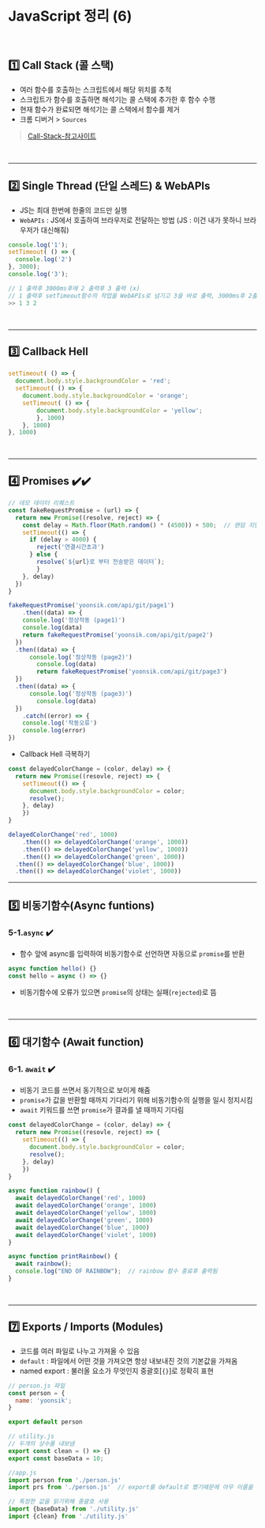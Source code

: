 # JavaScript 정리 (6)

​    

## 1️⃣ Call Stack (콜 스택)

- 여러 함수를 호출하는 스크립트에서 해당 위치를 추적
- 스크립트가 함수를 호출하면 해석기는 콜 스택에 추가한 후 함수 수행
- 현재 함수가 완료되면 해석기는 콜 스택에서 함수를 제거
- 크롬 디버거 > `Sources`

> [Call-Stack-참고사이트](http://latentflip.com/loupe/?code=ZnVuY3Rpb24gbXVsdGlwbHkoeCx5KSB7CiAgICByZXR1cm4geCAqIHk7Cn0KCmZ1bmN0aW9uIHNxdWFyZSh4KSB7CiAgICByZXR1cm4gbXVsdGlwbHkoeCx4KTsKfQoKZnVuY3Rpb24gaXNSaWdodFRyaWFuZ2xlKGEsYixjKXsKICAgIHJldHVybiBzcXVhcmUoYSkgKyBzcXVhcmUoYikgPT09IHNxdWFyZShjKTsKfQoKaXNSaWdodFRyaWFuZ2xlKDMsNCw1KQ%3D%3D!!!)

​    

---

## 2️⃣ Single Thread (단일 스레드) & WebAPIs

- JS는 최대 한번에 한줄의 코드만 실행
- `WebAPIs` : JS에서 호출하여 브라우저로 전달하는 방법 (JS : 이건 내가 못하니 브라우저가 대신해줘)

```javascript
console.log('1');
setTimeout( () => {
  console.log('2')
}, 3000);
console.log('3');

// 1 출력후 3000ms후에 2 출력후 3 출력 (x)
// 1 출력후 setTimeout함수의 작업을 WebAPIs로 넘기고 3을 바로 출력, 3000ms후 2출력 (o)
>> 1 3 2
```

​    

---

## 3️⃣ Callback Hell

```javascript
setTimeout( () => {
  document.body.style.backgroundColor = 'red';
  setTimeout( () => {
  	document.body.style.backgroundColor = 'orange';
  	setTimeout( () => {
  		document.body.style.backgroundColor = 'yellow';
		}, 1000)
	}, 1000)
}, 1000)
```

​    

---

## 4️⃣ Promises  ✔️✔️

```javascript
// 데모 데이터 리퀘스트
const fakeRequestPromise = (url) => {
  return new Promise((resolve, reject) => {
    const delay = Math.floor(Math.random() * (4500)) + 500;  // 랜덤 지연시간 
    setTimeout(() => {
      if (delay > 4000) {
        reject('연결시간초과')
      } else {
      	resolve(`${url}로 부터 전송받은 데이터`);
    	}	
    }, delay)
  })
}

fakeRequestPromise('yoonsik.com/api/git/page1')
	.then((data) => {
  	console.log('정상작동 (page1)')
  	console.log(data)
  	return fakeRequestPromise('yoonsik.com/api/git/page2')
  })
  .then((data) => {
      console.log('정상작동 (page2)')
  		console.log(data)
  		return fakeRequestPromise('yoonsik.com/api/git/page3')
  })
  .then((data) => {
      console.log('정상작동 (page3)')
  		console.log(data)
  })
	.catch((error) => {
  	console.log('작동오류')
  	console.log(error)
})
```

- Callback Hell 극복하기

```javascript
const delayedColorChange = (color, delay) => {
  return new Promise((resovle, reject) => {
  	setTimeout(() => {
      document.body.style.backgroundColor = color;
      resolve();
    }, delay)
	})
}

delayedColorChange('red', 1000)
	.then(() => delayedColorChange('orange', 1000))
	.then(() => delayedColorChange('yellow', 1000))
	.then(() => delayedColorChange('green', 1000))
  .then(() => delayedColorChange('blue', 1000))
  .then(() => delayedColorChange('violet', 1000))
```

   

---

## 5️⃣ 비동기함수(Async funtions) 

### 5-1.`async` ✔️

- 함수 앞에 async를 입력하여 비동기함수로 선언하면 자동으로 `promise`를 반환

```javascript
async function hello() {}
const hello = async () => {}
```

- 비동기함수에 오류가 있으면 `promise`의 상태는 실패(`rejected`)로 뜸

​    

---

## 6️⃣ 대기함수 (Await function)

### 6-1. `await` ✔️

- 비동기 코드를 쓰면서 동기적으로 보이게 해줌
- `promise`가 값을 반환할 때까지 기다리기 위해 비동기함수의 실행을 일시 정지시킴
- `await` 키워드를 쓰면 `promise`가 결과를 낼 때까지 기다림

```javascript
const delayedColorChange = (color, delay) => {
  return new Promise((resovle, reject) => {
  	setTimeout(() => {
      document.body.style.backgroundColor = color;
      resolve();
    }, delay)
	})
}

async function rainbow() {
  await delayedColorChange('red', 1000)
  await delayedColorChange('orange', 1000)
  await delayedColorChange('yellow', 1000)
  await delayedColorChange('green', 1000)
  await delayedColorChange('blue', 1000)
  await delayedColorChange('violet', 1000)
}

async function printRainbow() {
  await rainbow();   
  console.log("END OF RAINBOW");  // rainbow 함수 종료후 출력됨
}
```

​    

---

## 7️⃣ Exports / Imports (Modules)

- 코드를 여러 파일로 나누고 가져올 수 있음
- `default` : 파일에서 어떤 것을 가져오면 항상 내보내진 것의 기본값을 가져옴 
- named export : 불러올 요소가 무엇인지 중괄호[`{}`]로 정확히 표현

```javascript
// person.js 파일
const person = {
  name: 'yoonsik';
}

export default person

// utility.js
// 두개의 상수를 내보냄
export const clean = () => {} 
export const baseData = 10;

//app.js
import person from './person.js'
import prs from './person.js'  // export를 default로 했기때문에 아무 이름을 사용해도됨

// 특정한 값을 읽기위해 중괄호 사용
import {baseData} from './utility.js'
import {clean} from './utility.js'
```

